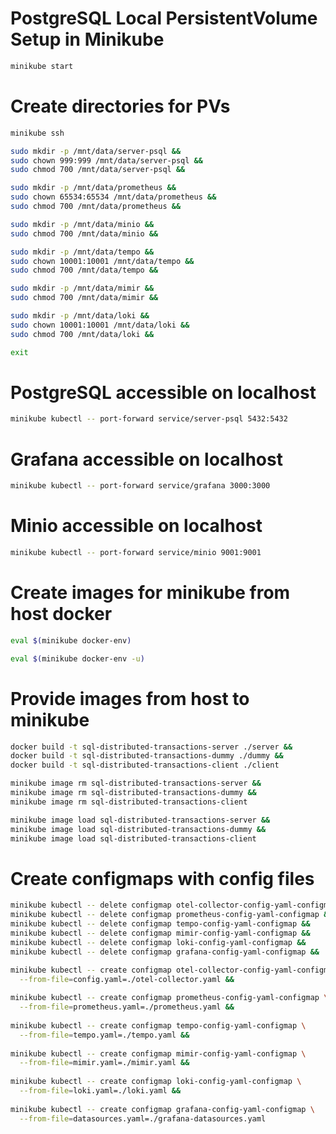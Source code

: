 # PostgreSQL Local PersistentVolume Setup in Minikube

```bash
minikube start
```

# Create directories for PVs

```bash
minikube ssh

sudo mkdir -p /mnt/data/server-psql &&
sudo chown 999:999 /mnt/data/server-psql &&
sudo chmod 700 /mnt/data/server-psql &&

sudo mkdir -p /mnt/data/prometheus &&
sudo chown 65534:65534 /mnt/data/prometheus &&
sudo chmod 700 /mnt/data/prometheus &&

sudo mkdir -p /mnt/data/minio &&
sudo chmod 700 /mnt/data/minio &&

sudo mkdir -p /mnt/data/tempo &&
sudo chown 10001:10001 /mnt/data/tempo &&
sudo chmod 700 /mnt/data/tempo &&

sudo mkdir -p /mnt/data/mimir &&
sudo chmod 700 /mnt/data/mimir &&

sudo mkdir -p /mnt/data/loki &&
sudo chown 10001:10001 /mnt/data/loki &&
sudo chmod 700 /mnt/data/loki &&

exit
```

# PostgreSQL accessible on localhost

```bash
minikube kubectl -- port-forward service/server-psql 5432:5432
```

# Grafana accessible on localhost

```bash
minikube kubectl -- port-forward service/grafana 3000:3000
```

# Minio accessible on localhost

```bash
minikube kubectl -- port-forward service/minio 9001:9001 
```

# Create images for minikube from host docker

```bash
eval $(minikube docker-env)
```

```bash
eval $(minikube docker-env -u)
```

# Provide images from host to minikube

```bash
docker build -t sql-distributed-transactions-server ./server &&
docker build -t sql-distributed-transactions-dummy ./dummy &&
docker build -t sql-distributed-transactions-client ./client
```

```bash
minikube image rm sql-distributed-transactions-server &&
minikube image rm sql-distributed-transactions-dummy &&
minikube image rm sql-distributed-transactions-client
```

```bash
minikube image load sql-distributed-transactions-server &&
minikube image load sql-distributed-transactions-dummy &&
minikube image load sql-distributed-transactions-client
```

# Create configmaps with config files

```bash
minikube kubectl -- delete configmap otel-collector-config-yaml-configmap &&
minikube kubectl -- delete configmap prometheus-config-yaml-configmap &&
minikube kubectl -- delete configmap tempo-config-yaml-configmap &&
minikube kubectl -- delete configmap mimir-config-yaml-configmap &&
minikube kubectl -- delete configmap loki-config-yaml-configmap &&
minikube kubectl -- delete configmap grafana-config-yaml-configmap &&

minikube kubectl -- create configmap otel-collector-config-yaml-configmap \
  --from-file=config.yaml=./otel-collector.yaml &&
  
minikube kubectl -- create configmap prometheus-config-yaml-configmap \
  --from-file=prometheus.yaml=./prometheus.yaml &&
  
minikube kubectl -- create configmap tempo-config-yaml-configmap \
  --from-file=tempo.yaml=./tempo.yaml &&
  
minikube kubectl -- create configmap mimir-config-yaml-configmap \
  --from-file=mimir.yaml=./mimir.yaml &&
  
minikube kubectl -- create configmap loki-config-yaml-configmap \
  --from-file=loki.yaml=./loki.yaml &&
  
minikube kubectl -- create configmap grafana-config-yaml-configmap \
  --from-file=datasources.yaml=./grafana-datasources.yaml
```
